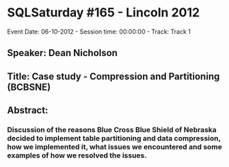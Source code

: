 # SQLSaturday #165 - Lincoln 2012
Event Date: 06-10-2012 - Session time: 00:00:00 - Track: Track 1
## Speaker: Dean Nicholson
## Title: Case study - Compression and Partitioning (BCBSNE)
## Abstract:
### Discussion of the reasons Blue Cross Blue Shield of Nebraska decided to implement table partitioning and data compression, how we implemented it, what issues we encountered and some examples of how we resolved the issues.
